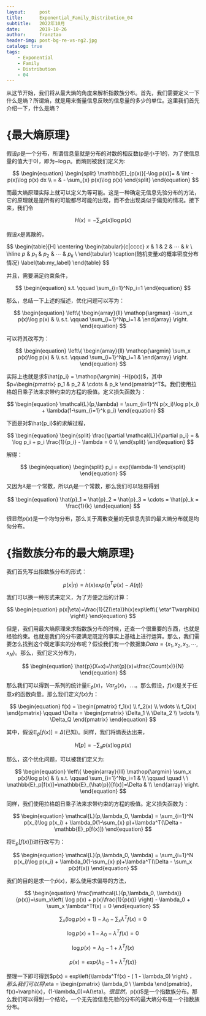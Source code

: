 ```yaml
---
layout:     post
title:      Exponential_Family_Distribution_04
subtitle:   2022年10月
date:       2019-10-26
author:     franztao
header-img: post-bg-re-vs-ng2.jpg
catalog: true
tags:
    - Exponential
    - Family
    - Distribution
    - 04
---
```


    

从这节开始，我们将从最大熵的角度来解析指数族分布。首先，我们需要定义一下什么是熵？所谓熵，就是用来衡量信息反映的信息量的多少的单位。这里我们首先介绍一下，什么是熵？

#  {最大熵原理}
假设$p$是一个分布，所谓信息量就是分布的对数的相反数(p是小于1的，为了使信息量的值大于0)，即为$-\log p$。而熵则被我们定义为:

$$
\begin{equation}
    \begin{split}
        \mathbb{E}_{p(x)}[-\log p(x)]= & \int -p(x)\log p(x) dx \\
        = & - \sum_{x} p(x)\log p(x)
    \end{split}
\end{equation}
$$

而最大熵原理实际上就可以定义为等可能。这是一种确定无信息先验分布的方法，它的原理就是是所有的可能都尽可能的出现，而不会出现类似于偏见的情况。接下来，我们令

$$
\begin{equation}
    H(x)=-\sum_x p(x)\log p(x)
\end{equation}
$$

假设$x$是离散的，

$$
\begin{table}[H]
    \centering
    \begin{tabular}{c|cccc}
         $x$ & 1 & 2 & $\cdots$ & $k$ \\
         \hline
         $p$ & $p_1$ & $p_2$ & $\cdots$ & $p_k$ \\ 
    \end{tabular}
    \caption{随机变量x的概率密度分布情况}
    \label{tab:my_label}
\end{table}
$$

并且，需要满足约束条件，

$$
\begin{equation}
    s.t. \qquad \sum_{i=1}^Np_i=1
\end{equation}
$$

那么，总结一下上述的描述，优化问题可以写为：

$$
\begin{equation}
    \left\{
    \begin{array}{ll}
         \mathop{\argmax} -\sum_x p(x)\log p(x) & \\
         s.t. \qquad \sum_{i=1}^Np_i=1 &
    \end{array}
    \right.
\end{equation}
$$

可以将其改写为：

$$
\begin{equation}
    \left\{
    \begin{array}{ll}
          \mathop{\argmin} \sum_x p(x)\log p(x) & \\
         s.t. \qquad \sum_{i=1}^Np_i=1 &
    \end{array}
    \right.
\end{equation}
$$

实际上也就是求$\hat{p_i} = \mathop{\argmin} -H(p(x))$，其中$p=\begin{pmatrix} p_1 & p_2 & \cdots & p_k \end{pmatrix}^T$。我们使用拉格朗日乘子法来求带约束的方程的极值。定义损失函数为：

$$
\begin{equation}
    \mathcal{L}(p,\lambda) = \sum_{i=1}^N p(x_i)\log p(x_i) + \lambda(1-\sum_{i=1}^k p_i)
\end{equation}
$$

下面是对$\hat{p_i}$的求解过程，

$$
\begin{equation}
    \begin{split}
        \frac{\partial \mathcal{L}}{\partial p_i} = & \log p_i + p_i \frac{1}{p_i} - \lambda = 0 \\
    \end{split}
\end{equation}
$$

解得：

$$
\begin{equation}
    \begin{split}
        p_i = exp(\lambda-1)
    \end{split}
\end{equation}
$$

又因为$\lambda$是一个常数，所以$\hat{p}_i$是一个常数，那么我们可以轻易得到

$$
\begin{equation}
    \hat{p}_1 = \hat{p}_2 = \hat{p}_3 = \cdots = \hat{p}_k = \frac{1}{k}
\end{equation}
$$

很显然$p(x)$是一个均匀分布，那么关于离散变量的无信息先验的最大熵分布就是均匀分布。

#  {指数族分布的最大熵原理}

我们首先写出指数族分布的形式：

$$
\begin{equation}
    p(x|\eta)=h(x)exp\left\{ \eta^T\varphi(x)-A(\eta) \right\}
\end{equation}
$$

我们可以换一种形式来定义，为了方便之后的计算：

$$
\begin{equation}
    p(x|\eta)=\frac{1}{Z(\eta)}h(x)exp\left\{ \eta^T\varphi(x) \right\}
\end{equation}
$$

但是，我们用最大熵原理来求指数族分布的时候，还查一个很重要的东西，也就是经验约束。也就是我们的分布要满足既定的事实上基础上进行运算。那么，我们需要怎么找到这个既定事实的分布呢？假设我们有一个数据集$Data = \{x_1, x_2, x_3, \cdots, x_N\}$。那么，我们定义分布为，

$$
\begin{equation}
    \hat{p}(X=x)=\hat{p}(x)=\frac{Count(x)}{N}
\end{equation}
$$

那么我们可以得到一系列的统计量$\mathbb{E}_{\hat{p}}(x)$，$Var_{\hat{p}}(x)$，$\cdots$。那么假设，$f(x)$是关于任意$x$的函数向量。那么我们定义$f(x)$为：

$$
\begin{equation}
    f(x) = 
    \begin{pmatrix}
        f_1(x) \\
        f_2(x) \\
        \vdots \\
        f_Q(x) 
    \end{pmatrix}
    \qquad
    \Delta = 
    \begin{pmatrix}
        \Delta_1 \\
        \Delta_2 \\
        \vdots \\
        \Delta_Q 
    \end{pmatrix}
\end{equation}
$$

其中，假设$\mathbb{E}_{\hat{p}}[f(x)]=\Delta$(已知)。同样，我们将熵表达出来，

$$
\begin{equation}
    H[p] = - \sum_x p(x)\log p(x)
\end{equation}
$$

那么，这个优化问题，可以被我们定义为:

$$
\begin{equation}
    \left\{
    \begin{array}{lll}
          \mathop{\argmin} \sum_x p(x)\log p(x) & \\
         s.t. \qquad \sum_{i=1}^Np_i=1 & \\
         \qquad \quad \ \ \mathbb{E}_p[f(x)]=\mathbb{E}_{\hat{p}}[f(x)]=\Delta & \\
    \end{array}
    \right.
\end{equation}
$$

同样，我们使用拉格朗日乘子法来求带约束的方程的极值。定义损失函数为：

$$
\begin{equation}
    \mathcal{L}(p,\lambda_0, \lambda) = \sum_{i=1}^N p(x_i)\log p(x_i) + \lambda_0(1-\sum_{x} p)+\lambda^T(\Delta - \mathbb{E}_p[f(x)])
\end{equation}
$$

将$\mathbb{E}_p[f(x)])$进行改写为：

$$
\begin{equation}
    \mathcal{L}(p,\lambda_0, \lambda) = \sum_{i=1}^N p(x_i)\log p(x_i) + \lambda_0(1-\sum_{x} p)+\lambda^T(\Delta - \sum_x p(x)f(x))
\end{equation}
$$

我们的目的是求一个$\hat{p}(x)$，那么使用求偏导的方法，

$$
\begin{equation}
    \frac{\mathcal{L}(p,\lambda_0, \lambda)}{p(x)}=\sum_x\left( \log p(x) + p(x)\frac{1}{p(x)} \right) - \lambda_0 + \sum_x \lambda^Tf(x) = 0
\end{equation}
$$

$$
\begin{equation}
    \sum_x\left( \log p(x) + 1 \right) - \lambda_0 - \sum_x \lambda^Tf(x) = 0
\end{equation}
$$

$$
\begin{equation}
    \log p(x) + 1 - \lambda_0 - \lambda^Tf(x) = 0
\end{equation}
$$

$$
\begin{equation}
    \log p(x) = \lambda_0 - 1 + \lambda^Tf(x) 
\end{equation}
$$

$$
\begin{equation}
    p(x) = exp\left\{\lambda_0 - 1 + \lambda^Tf(x)\right\} 
\end{equation}
$$

整理一下即可得到$p(x) = exp\left\{\lambda^Tf(x) - ( 1 - \lambda_0) \right\} $，那么我们可以将$\eta = \begin{pmatrix} \lambda_0 \\ \lambda  \end{pmatrix}$，$f(x)=\varphi(x)$，$(1-\lambda_0)=A(\eta)$。很显然，$p(x)$是一个指数族分布。那么我们可以得到一个结论，一个无先验信息先验的分布的最大熵分布是一个指数族分布。



